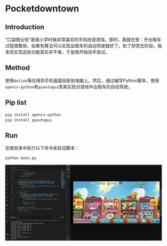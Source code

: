 # Pocketdowntown

## Introduction
“口袋商业街”是我小学时候非常喜欢的手机经营游戏。那时，我就在想：开出租车过程很繁琐，如果有算法可以实现出租车的自动驾驶就好了。到了研究生阶段，我发现实现这些功能其实并不难，于是我开始动手尝试。

## Method
使用`Anlink`等应用将手机画面投影到电脑上。然后，通过编写Python脚本，使用`opencv-python`和`pyautogui`库来实现对游戏中出租车的自动驾驶。

## Pip list

```bash
pip install opencv-python
pip install pyautogui
```

## Run
在根目录中执行以下命令来启动脚本：
```bash
python main.py
```

![Result](screen.png)
